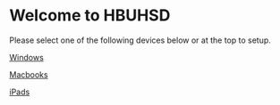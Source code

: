 # Welcome to HBUHSD

Please select one of the following devices below or at the top to setup.

[Windows](Windows.md)

[Macbooks](Macbooks.md/)

[iPads](iPads.md/)